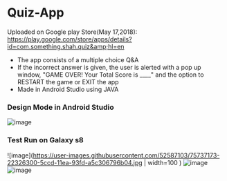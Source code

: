 # Quiz-App
Uploaded on Google play Store(May 17,2018):  https://play.google.com/store/apps/details?id=com.something.shah.quiz&amp;hl=en


* The app consists of a multiple choice Q&A
* If the incorrect answer is given, the user is alerted with a pop up window, "GAME OVER! Your Total Score is ____" and the option to RESTART the game or EXIT the app
* Made in Android Studio using JAVA



### Design Mode in Android Studio

 


![image](https://user-images.githubusercontent.com/52587103/60776140-cf7db880-a0f7-11e9-9434-676c72fc792f.png)


### Test Run on Galaxy s8

![image](https://user-images.githubusercontent.com/52587103/75737173-22326300-5ccd-11ea-93fd-a5c306796b04.jpg | width=100 )
![image](https://user-images.githubusercontent.com/52587103/75737179-252d5380-5ccd-11ea-80cb-b9eb25fb0d66.jpg=250x250)
![image](https://user-images.githubusercontent.com/52587103/75737183-265e8080-5ccd-11ea-9cf0-7b6923ad68e2.jpg=250x250)
